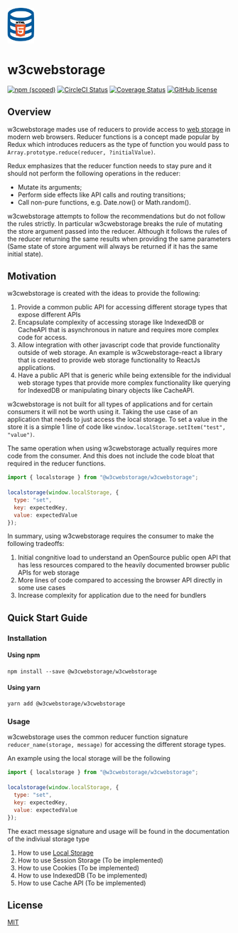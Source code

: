 <a href="" target="__blank"><img alt="w3cwebstorage" src="logo.svg" width="60" /></a>

# w3cwebstorage

[![npm (scoped)](https://img.shields.io/npm/v/@w3cwebstorage/w3cwebstorage)](https://www.npmjs.com/package/@w3cwebstorage/w3cwebstorage)
[![CircleCI Status](https://img.shields.io/circleci/build/github/w3cwebstorage/w3cwebstorage)](https://circleci.com/gh/w3cwebstorage/w3cwebstorage)
[![Coverage Status](https://coveralls.io/repos/github/w3cwebstorage/w3cwebstorage/badge.svg)](https://coveralls.io/github/w3cwebstorage/w3cwebstorage)
[![GitHub license](https://img.shields.io/badge/license-MIT-blue.svg)](LICENSE)

## Overview

w3cwebstorage mades use of reducers to provide access to <a href="https://developers.google.com/web/fundamentals/instant-and-offline/web-storage">web storage</a> in modern web browsers. Reducer functions is a concept made popular by Redux which introduces reducers as the type of function you would pass to `Array.prototype.reduce(reducer, ?initialValue)`.

Redux emphasizes that the reducer function needs to stay pure and it should not perform the following operations in the reducer:

- Mutate its arguments;
- Perform side effects like API calls and routing transitions;
- Call non-pure functions, e.g. Date.now() or Math.random().

w3cwebstorage attempts to follow the recommendations but do not follow the rules strictly. In particular w3cwebstorage breaks the rule of mutating the store argument passed into the reducer. Although it follows the rules of the reducer returning the same results when providing the same parameters (Same state of store argument will always be returned if it has the same initial state).

## Motivation

w3cwebstorage is created with the ideas to provide the following:

1. Provide a common public API for accessing different storage types that expose different APIs
2. Encapsulate complexity of accessing storage like IndexedDB or CacheAPI that is asynchronous in nature and requires more complex code for access.
3. Allow integration with other javascript code that provide functionality outside of web storage. An example is w3cwebstorage-react a library that is created to provide web storage functionality to ReactJs applications.
4. Have a public API that is generic while being extensible for the individual web storage types that provide more complex functionality like querying for IndexedDB or manipulating binary objects like CacheAPI.

w3cwebstorage is not built for all types of applications and for certain consumers it will not be worth using it. Taking the use case of an application that needs to just access the local storage. To set a value in the store it is a simple 1 line of code like `window.localStorage.setItem("test", "value")`.

The same operation when using w3cwebstorage actually requires more code from the consumer. And this does not include the code bloat that required in the reducer functions.

```js
import { localstorage } from "@w3cwebstorage/w3cwebstorage";

localstorage(window.localStorage, {
  type: "set",
  key: expectedKey,
  value: expectedValue
});
```

In summary, using w3cwebstorage requires the consumer to make the following tradeoffs:

1.  Initial congnitive load to understand an OpenSource public open API that has less resources compared to the heavily documented browser public APIs for web storage
2.  More lines of code compared to accessing the browser API directly in some use cases
3.  Increase complexity for application due to the need for bundlers

## Quick Start Guide

### Installation

#### Using npm

`npm install --save @w3cwebstorage/w3cwebstorage`

#### Using yarn

`yarn add @w3cwebstorage/w3cwebstorage`

### Usage

w3cwebstorage uses the common reducer function signature `reducer_name(storage, message)` for accessing the different storage types.

An example using the local storage will be the following

```js
import { localstorage } from "@w3cwebstorage/w3cwebstorage";

localstorage(window.localStorage, {
  type: "set",
  key: expectedKey,
  value: expectedValue
});
```

The exact message signature and usage will be found in the documentation of the indiviual storage type

1. How to use [Local Storage](/src/localstorage/README.md)
2. How to use Session Storage (To be implemented)
3. How to use Cookies (To be implemented)
4. How to use IndexedDB (To be implemented)
5. How to use Cache API (To be implemented)

## License

[MIT](LICENSE.md)
